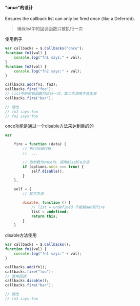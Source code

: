 #### "once"的设计

Ensures the callback list can only be fired once (like a Deferred).
> 确保list中的回调函数只被执行一次

使用例子

```javascript
var callbacks = $.Callbacks("once");
function fn1(val) {
    console.log("fn1 says:" + val);
}
function fn2(val) {
    console.log("fn2 says:" + val);
}

callbacks.add(fn1, fn2);
callbacks.fire("foo");
// list中的所有函数只执行一次，第二次调用不会生效
callbacks.fire("bar");

// 输出
// fn1 says:foo
// fn2 says:foo
```

once功能是通过一个disable方法来达到目的的

```javascript
var 

	fire = function (data) {
		// 执行回调代码
		// ....

		// 当参数为once时，调用disable方法
		if (options.once === true) {
			self.disable();
		}
	},

	self = {
		// 其它方法

		disable: function () {
			// list = undefined 不能被add和fire
			list = undefined;
			return this;
		}
	}
```

disable方法使用

```javascript
var callbacks = $.Callbacks();
function fn1(val) {
    console.log("fn1 says:" + val);
}

callbacks.add(fn1);
callbacks.fire("foo");
// 禁用回调
callbacks.disable();
callbacks.fire("bar");

// 输出
// fn1 says:foo
```